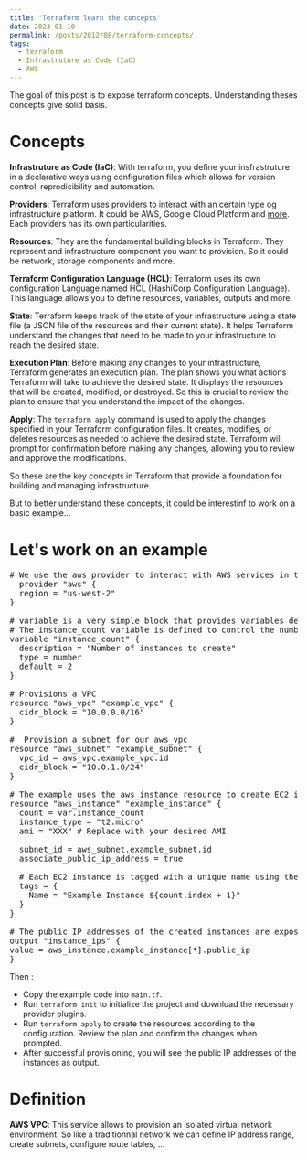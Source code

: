 ```yaml
---
title: 'Terraform learn the concepts'
date: 2023-01-10
permalink: /posts/2012/08/terraform-concepts/
tags:
  - terraform
  - Infrastruture as Code (IaC)
  - AWS
---
```


The goal of this post is to expose terraform concepts. Understanding theses concepts give solid basis.

Concepts
======
**Infrastruture as Code (IaC)**: With terraform, you define your insfrastruture in a declarative ways using configuration files which allows for version control, reprodicibility and automation.

**Providers**: Terraform uses providers to interact with an certain type og infrastructure platform. It could be AWS, Google Cloud Platform and [more](https://registry.terraform.io/browse/providers). Each providers has its own particularities.

**Resources**: They are the fundamental building blocks in Terraform. They represent and infrastructure component you want to provision. So  it could be network, storage components and more.

**Terraform Configuration Language (HCL)**: Terraform uses its own configuration Language named HCL (HashiCorp Configuration Language). This language allows you to  define resources, variables, outputs and more.

**State**:
Terraform keeps track of the state of your infrastructure using a state file (a JSON file of the resources and their current state). It helps Terraform understand the changes that need to be made to your infrastructure to reach the desired state.

**Execution Plan**:
Before making any changes to your infrastructure, Terraform generates an execution plan. The plan shows you what actions Terraform will take to achieve the desired state. It displays the resources that will be created, modified, or destroyed. So this is crucial to review the plan to ensure that you understand the impact of the changes.

**Apply**:
The `terraform apply` command is used to apply the changes specified in your Terraform configuration files. It creates, modifies, or deletes resources as needed to achieve the desired state. Terraform will prompt for confirmation before making any changes, allowing you to review and approve the modifications.

So these are the key concepts in Terraform that provide a foundation for building and managing infrastructure. 

But to better understand these concepts, it could be interestinf to work on a basic example...

Let's work on an example
======
<pre>
# We use the aws provider to interact with AWS services in the provider block. One of the option of AWS provider block allows us to choose the region to where deploy our EC2 instances.
  provider "aws" {
  region = "us-west-2"
}

# variable is a very simple block that provides variables definition
# The instance_count variable is defined to control the number of instances to create.
variable "instance_count" {
  description = "Number of instances to create"
  type = number
  default = 2
}

# Provisions a VPC
resource "aws_vpc" "example_vpc" {
  cidr_block = "10.0.0.0/16"
}

#  Provision a subnet for our aws_vpc
resource "aws_subnet" "example_subnet" {
  vpc_id = aws_vpc.example_vpc.id
  cidr_block = "10.0.1.0/24"
}

# The example uses the aws_instance resource to create EC2 instances. The number of instances created is controlled by the instance_count variable.
resource "aws_instance" "example_instance" {
  count = var.instance_count
  instance_type = "t2.micro"
  ami = "XXX" # Replace with your desired AMI

  subnet_id = aws_subnet.example_subnet.id
  associate_public_ip_address = true

  # Each EC2 instance is tagged with a unique name using the `tags` attribute
  tags = {
    Name = "Example Instance ${count.index + 1}"
  }
}

# The public IP addresses of the created instances are exposed as an output after the terraform apply command.
output "instance_ips" {
value = aws_instance.example_instance[*].public_ip
}
</pre>

Then :
 - Copy the example code into `main.tf`.
 - Run `terraform init` to initialize the project and download the necessary provider plugins.
 - Run `terraform apply` to create the resources according to the configuration. Review the plan and confirm the changes when prompted.
 - After successful provisioning, you will see the public IP addresses of the instances as output.

Definition
======
**AWS VPC**: This service allows to provision an isolated virtual network environment. So like a traditionnal network we can  define IP address range, create subnets, configure route tables, ...

